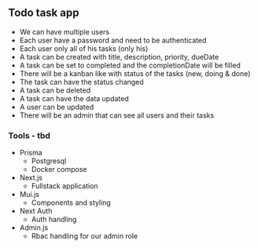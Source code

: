 ## Todo task app

- We can have multiple users
- Each user have a password and need to be authenticated
- Each user only all of his tasks (only his)
- A task can be created with title, description, priority, dueDate
- A task can be set to completed and the completionDate will be filled
- There will be a kanban like with status of the tasks (new, doing & done)
- The task can have the status changed
- A task can be deleted
- A task can have the data updated
- A user can be updated
- There will be an admin that can see all users and their tasks

### Tools - tbd

- Prisma
  - Postgresql
  - Docker compose
- Next.js
  - Fullstack application
- Mui.js
  - Components and styling
- Next Auth
  - Auth handling
- Admin.js
  - Rbac handling for our admin role
